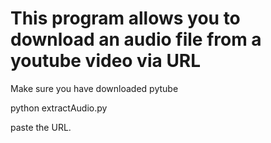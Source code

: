 # This program allows you to download an audio file from a youtube video via URL

Make sure you have downloaded pytube

python extractAudio.py

paste the URL.

